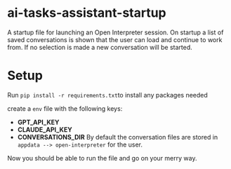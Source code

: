 # ai-tasks-assistant-startup
A startup file for launching an Open Interpreter session. On startup a list of saved conversations is shown that the user can load and continue to work from. If no selection is made a new conversation will be started.

# Setup
Run `pip install -r requirements.txt`to install any packages needed

create a `env` file with the following keys:

- **GPT_API_KEY**
- **CLAUDE_API_KEY**
- **CONVERSATIONS_DIR** By default the conversation files are stored in `appdata --> open-interpreter` for the user.

Now you should be able to run the file and go on your merry way.
